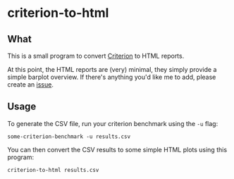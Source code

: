 criterion-to-html
=================

What
----

This is a small program to convert [Criterion][criterion] to HTML reports.

[criterion]: http://hackage.haskell.org/package/criterion

At this point, the HTML reports are (very) minimal, they simply provide a simple
barplot overview. If there's anything you'd like me to add, please create an
[issue][issue].

[issue]: http://github.com/jaspervdj/criterion-to-html/issues

Usage
-----

To generate the CSV file, run your criterion benchmark using the `-u` flag:

    some-criterion-benchmark -u results.csv

You can then convert the CSV results to some simple HTML plots using this
program:

    criterion-to-html results.csv
